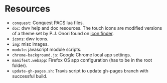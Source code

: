 Resources
=========

* `conquest`: Conquest PACS lua files.
* `doc`: dwv help and doc resources.
    The touch icons are modified versions of a theme set by P.J. Onori found on [icon finder](https://www.iconfinder.com/iconsets/cue).
* `icons`: dwv icons.
* `img`: misc images.
* `module`: javascript module scripts.
* `chrome-background.js`: Google Chrome local app settings.
* `manifest.webapp`: Firefox OS app configuration (has to be in the root folder).
* `update-gh-pages.sh`: Travis script to update gh-pages branch with successful build.
